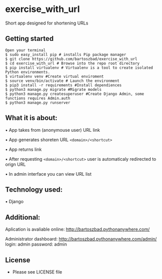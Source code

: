 # exercise_with_url
Short app designed for shortening URLs

## Getting started
    Open your terminal
    $ sudo easy_install pip # installs Pip package manager
    $ git clone https://github.com/bartoszbad/exercise_with_url
    $ cd exercise_with_url # Browse into the repo root directory
    $ pip install virtualenv # Virtualenv is a tool to create isolated Python environments.
    $ virtualenv venv #Create virtual enviroment
    $ source venv/bin/activate # Launch the environment
    $ pip3 install -r requirements #Install dependiences
    $ python3 manage.py migrate #Migrate models
    $ python3 manage.py createsuperuser #Create Django Admin, some functions requires Admin.auth
    $ python3 manage.py runserver


## What it is about:

• App takes from (anonymouse user) URL link

• App generates shoreten URL `<domain>/<shortcut>` 

• App returns link

• After requesting `<domain>/<shortcut>` user is automaticaly redirected to orign URL

• In admin interface you can view URL list

## Technology used:
• Django

## Additional:
Aplication is avaliable online: 
http://bartoszbad.pythonanywhere.com/

Administrator dashboard:
http://bartoszbad.pythonanywhere.com/admin/
login: admin
password: admin

## License
* Please see LICENSE file
